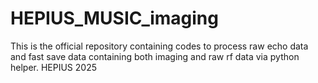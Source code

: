 # HEPIUS_MUSIC_imaging
 This is the official repository containing codes to process raw echo data and fast save data containing both imaging and raw rf data via python helper. HEPIUS 2025
